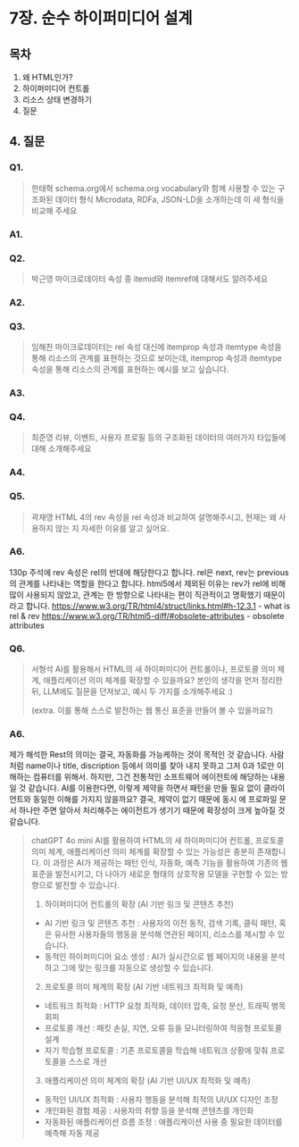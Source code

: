 # 7장. 순수 하이퍼미디어 설계

## 목차

1. 왜 HTML인가?
2. 하이퍼미디어 컨트롤
3. 리소스 상태 변경하기
4. 질문


## 4. 질문

### Q1.
> 한태혁
> schema.org에서 schema.org vocabulary와 함께 사용할 수 있는 구조화된 데이터 형식 Microdata, RDFa, JSON-LD을 소개하는데
> 이 세 형식을 비교해 주세요

### A1.

### Q2.
> 박근영
> 마이크로데이터 속성 중 itemid와 itemref에 대해서도 알려주세요

### A2.


### Q3.
> 임해찬
> 마이크로데이터는 rel 속성 대신에 itemprop 속성과 itemtype 속성을 통해 리소스의 관계를 표현하는 것으로 보이는데,
> itemprop 속성과 itemtype 속성을 통해 리소스의 관계를 표현하는 예시를 보고 싶습니다.

### A3.

### Q4.
> 최준영
> 리뷰, 이벤트, 사용자 프로필 등의 구조화된 데이터의 여러가지 타입들에 대해 소개해주세요

### A4.

### Q5.
> 곽재영
> HTML 4의 rev 속성을 rel 속성과 비교하여 설명해주시고, 현재는 왜 사용하지 않는 지 자세한 이유를 알고 싶어요.

### A6.
130p 주석에 rev 속성은 rel의 반대에 해당한다고 합니다. rel은 next, rev는 previous의 관계를 나타내는 역할을 한다고 합니다.
html5에서 제외된 이유는 rev가 rel에 비해 많이 사용되지 않았고, 관계는 한 방향으로 나타내는 편이 직관적이고 명확했기 때문이라고 합니다.
https://www.w3.org/TR/html4/struct/links.html#h-12.3.1 - what is rel & rev
https://www.w3.org/TR/html5-diff/#obsolete-attributes - obsolete attributes

### Q6.
> 서형석
> AI를 활용해서 HTML의 새 하이퍼미디어 컨트롤이나, 프로토콜 의미 체계, 애플리케이션 의미 체계를 확장할 수 있을까요?
>본인의 생각을 먼저 정리한 뒤, LLM에도 질문을 던져보고, 예시 두 가지를 소개해주세요 :)
>
>(extra. 이를 통해 스스로 발전하는 웹 통신 표준을 만들어 볼 수 있을까요?)

### A6.
제가 해석한 Rest의 의미는 결국, 자동화를 가능케하는 것이 목적인 것 같습니다. 사람처럼 name이나 title, discription 등에서 의미를 찾아
내지 못하고 그저 0과 1로만 이해하는 컴퓨터를 위해서. 하지만, 그건 전통적인 소프트웨어 에이전트에 해당하는 내용일 것 같습니다.
AI를 이용한다면, 이렇게 제약을 하면서 패턴을 만들 필요 없이 클라이언트와 동일한 이해를 가지지 않을까요? 결국, 제약이 없기 때문에 동시
에 프로파일 문서 하나만 주면 알아서 처리해주는 에이전트가 생기기 때문에 확장성이 크게 높아질 것 같습니다.

>chatGPT 4o mini
>AI를 활용하여 HTML의 새 하이퍼미디어 컨트롤, 프로토콜 의미 체계, 애플리케이션 의미 체계를 확장할 수 있는 가능성은 충분히 존재합니다. 
>이 과정은 AI가 제공하는 패턴 인식, 자동화, 예측 기능을 활용하여 기존의 웹 표준을 발전시키고, 더 나아가 새로운 형태의 상호작용 모델을 
>구현할 수 있는 방향으로 발전할 수 있습니다.
>
> 1. 하이퍼미디어 컨트롤의 확장 (AI 기반 링크 및 콘텐츠 추천)
> - AI 기반 링크 및 콘텐츠 추천 : 사용자의 이전 동작, 검색 기록, 클릭 패턴, 혹은 유사한 사용자들의 행동을 분석해 연관된 페이지, 리소스를 제시할 수 있습니다.
> - 동적인 하이퍼미디어 요소 생성 : AI가 실시간으로 웹 페이지의 내용을 분석하고 그에 맞는 링크를 자동으로 생성할 수 있습니다.
> 
> 2. 프로토콜 의미 체계의 확장 (AI 기반 네트워크 최적화 및 예측)
> - 네트워크 최적화 : HTTP 요청 최적화, 데이터 압축, 요청 분산, 트래픽 병목 회피
> - 프로토콜 개선 : 패킷 손실, 지연, 오류 등을 모니터링하여 적응형 프로토콜 설계
> - 자기 학습형 프로토콜 : 기존 프로토콜을 학습해 네트워크 상황에 맞춰 프로토콜을 스스로 개선
>    
> 3. 애플리케이션 의미 체계의 확장 (AI 기반 UI/UX 최적화 및 예측)
> - 동적인 UI/UX 최적화 : 사용자 행동을 분석해 최적의 UI/UX 디자인 조정
> - 개인화된 경험 제공 : 사용자의 취향 등을 분석해 콘텐츠를 개인화
> - 자동화된 애플리케이션 흐름 조정 : 애플리케이션 사용 중 필요한 데이터를 예측해 자동 제공







